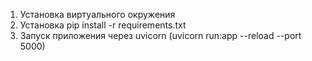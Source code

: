 1. Установка виртуального окружения 
2. Установка pip install -r requirements.txt
3. Запуск приложения через uvicorn (uvicorn run:app --reload --port 5000)


